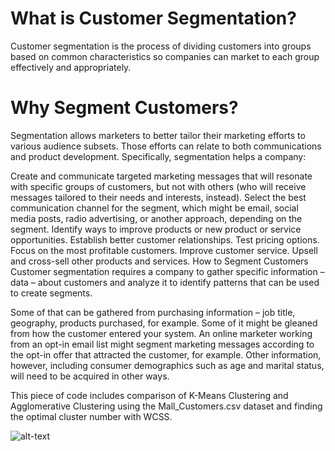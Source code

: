 # What is Customer Segmentation?
Customer segmentation is the process of dividing customers into groups based on common characteristics so companies can market to each group effectively and appropriately.


# Why Segment Customers?
Segmentation allows marketers to better tailor their marketing efforts to various audience subsets. Those efforts can relate to both communications and product development. Specifically, segmentation helps a company:

Create and communicate targeted marketing messages that will resonate with specific groups of customers, but not with others (who will receive messages tailored to their needs and interests, instead).
Select the best communication channel for the segment, which might be email, social media posts, radio advertising, or another approach, depending on the segment. 
Identify ways to improve products or new product or service opportunities.
Establish better customer relationships.
Test pricing options.
Focus on the most profitable customers.
Improve customer service.
Upsell and cross-sell other products and services.
How to Segment Customers
Customer segmentation requires a company to gather specific information – data – about customers and analyze it to identify patterns that can be used to create segments.

Some of that can be gathered from purchasing information – job title, geography, products purchased, for example. Some of it might be gleaned from how the customer entered your system. An online marketer working from an opt-in email list might segment marketing messages according to the opt-in offer that attracted the customer, for example. Other information, however, including consumer demographics such as age and marital status, will need to be acquired in other ways.














This piece of code includes comparison of K-Means Clustering and Agglomerative Clustering using the Mall_Customers.csv dataset and finding the optimal cluster number with WCSS.


![alt-text](https://miro.medium.com/max/1000/0*rNjdpgNshbeUuTIa.jpg)
